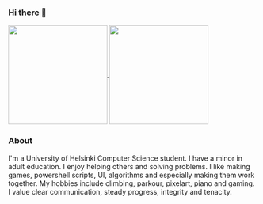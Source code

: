 ### Hi there 👋
<a href="https://github.com/anuraghazra/github-readme-stats">
  <img height=200 align="center" src="https://github-readme-stats.vercel.app/api?username=VehvilainenPooki&hide=prs,stars&show_icons=true&theme=tokyonight&hide_rank=true&include_all_commits=true" />
</a>
<a href="https://github.com/anuraghazra/convoychat">
  <img height=200 align="center" src="https://github-readme-stats.vercel.app/api/top-langs/?username=VehvilainenPooki&theme=tokyonight&card_width=320" />
</a>

### About
I'm a University of Helsinki Computer Science student. I have a minor in adult education. I enjoy helping others and solving problems.
I like making games, powershell scripts, UI, algorithms and especially making them work together. My hobbies include climbing, parkour, pixelart, piano and gaming.
I value clear communication, steady progress, integrity and  tenacity.
